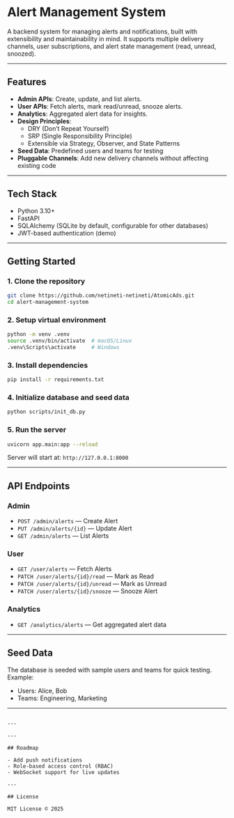 # Alert Management System

A backend system for managing alerts and notifications, built with extensibility and maintainability in mind. It supports multiple delivery channels, user subscriptions, and alert state management (read, unread, snoozed).

---

## Features

- **Admin APIs**: Create, update, and list alerts.  
- **User APIs**: Fetch alerts, mark read/unread, snooze alerts.  
- **Analytics**: Aggregated alert data for insights.  
- **Design Principles**:  
  - DRY (Don’t Repeat Yourself)  
  - SRP (Single Responsibility Principle)  
  - Extensible via Strategy, Observer, and State Patterns  
- **Seed Data**: Predefined users and teams for testing  
- **Pluggable Channels**: Add new delivery channels without affecting existing code  

---

## Tech Stack

- Python 3.10+  
- FastAPI  
- SQLAlchemy (SQLite by default, configurable for other databases)  
- JWT-based authentication (demo)  

---

## Getting Started

### 1. Clone the repository
```bash
git clone https://github.com/netineti-netineti/AtomicAds.git
cd alert-management-system
```

### 2. Setup virtual environment
```bash
python -m venv .venv
source .venv/bin/activate  # macOS/Linux
.venv\Scripts\activate     # Windows
```

### 3. Install dependencies
```bash
pip install -r requirements.txt
```

### 4. Initialize database and seed data
```bash
python scripts/init_db.py
```

### 5. Run the server
```bash
uvicorn app.main:app --reload
```

Server will start at: `http://127.0.0.1:8000`

---

## API Endpoints

### Admin
- `POST /admin/alerts` — Create Alert  
- `PUT /admin/alerts/{id}` — Update Alert  
- `GET /admin/alerts` — List Alerts  

### User
- `GET /user/alerts` — Fetch Alerts  
- `PATCH /user/alerts/{id}/read` — Mark as Read  
- `PATCH /user/alerts/{id}/unread` — Mark as Unread  
- `PATCH /user/alerts/{id}/snooze` — Snooze Alert  

### Analytics
- `GET /analytics/alerts` — Get aggregated alert data  

---

## Seed Data

The database is seeded with sample users and teams for quick testing.  
Example:  
- Users: Alice, Bob  
- Teams: Engineering, Marketing  

---

```

---

---

## Roadmap

- Add push notifications  
- Role-based access control (RBAC)  
- WebSocket support for live updates  

---

## License

MIT License © 2025
